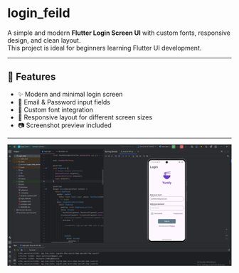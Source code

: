 # login_feild


A simple and modern **Flutter Login Screen UI** with custom fonts, responsive design, and clean layout.  
This project is ideal for beginners learning Flutter UI development.

---

## 📱 Features
- ✨ Modern and minimal login screen
- 🔑 Email & Password input fields
- 🎨 Custom font integration
- 📐 Responsive layout for different screen sizes
- 📷 Screenshot preview included

---

![App Screenshot](assets/screenshot.png)
